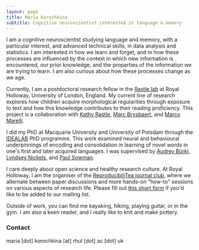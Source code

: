 ```yaml
---
layout: page
title: Maria Korochkina
subtitle: Cognitive neuroscientist interested in language & memory
---
```


I am a cognitive neuroscientist studying language and memory, with a particular interest, and advanced technical skills, in data analysis and statistics. I am interested in how we learn and forget, and in how these processes are influenced by the context in which new information is encountered, our prior knowledge, and the properties of the information we are trying to learn. I am also curious about how these processes change as we age.

Currently, I am a postdoctoral research fellow in the [Rastle lab](https://www.rastlelab.com/home) at Royal Holloway, University of London, England. My current line of research explores how children acquire morphological regularities through exposure to text and how this knowledge contributes to their reading proficiency. This project is a collaboration with [Kathy Rastle](https://pure.royalholloway.ac.uk/portal/en/persons/kathy-rastle(b536d15d-f070-4b97-bf6e-004ed7e86c55).html), [Marc Brysbaert](http://crr.ugent.be/members/marc-brysbaert), and [Marco Marelli](https://www.marcomarelli.net).

I did my PhD at Macquarie University and University of Potsdam through the [IDEALAB](https://phd-idealab.com/) PhD programme. This work examined neural and behavioural underpinnings of encoding and consolidation in learning of novel words in one's first and later acquired languages. I was supervised by [Audrey Bürki](https://audreyburki.github.io/Website/), [Lyndsey Nickels](https://researchers.mq.edu.au/en/persons/lyndsey-nickels), and [Paul Sowman](https://researchers.mq.edu.au/en/persons/paul-sowman). 

I care deeply about open science and healthy research culture. At Royal Holloway, I am the organiser of the [ReproducibiliTea journal club](https://reproducibilitea.org/journal-clubs/#RHUL), where we alternate between paper discussions and more hands-on "how-to" sessions on various aspects of research life. Please fill out [this short form](https://docs.google.com/forms/d/e/1FAIpQLScWUrF8_Catl-w7q70Puxkp69o-GnmSP3K1nRTjXMpISFkzBg/viewform?vc=0&c=0&w=1&flr=0) if you'd like to be added to our mailing list.
  
Outside of work, you can find me kayaking, hiking, playing guitar, or in the gym. I am also a keen reader, and I really like to knit and make pottery. 

### Contact

maria [dot] korochkina [at] rhul [dot] ac [dot] uk
